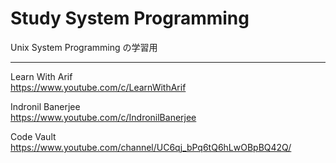 # Study System Programming


Unix System Programming の学習用


---


Learn With Arif  
https://www.youtube.com/c/LearnWithArif  


Indronil Banerjee  
https://www.youtube.com/c/IndronilBanerjee  


Code Vault  
https://www.youtube.com/channel/UC6qj_bPq6tQ6hLwOBpBQ42Q/  

